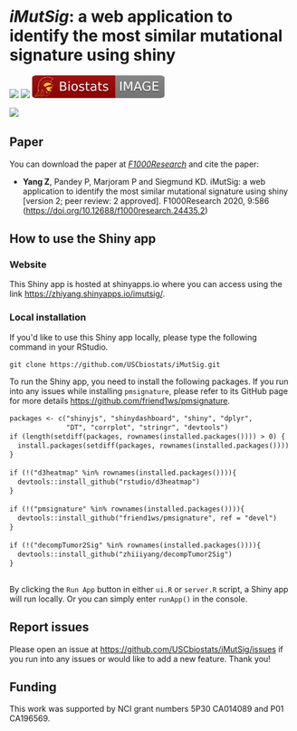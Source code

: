 # *iMutSig*: a web application to identify the most similar mutational signature using shiny

![](https://img.shields.io/badge/release%20version-1.0-green.svg)
[![](https://img.shields.io/badge/doi-10.12688/f1000research.24435.2-yellow.svg)](https://doi.org/10.12688/f1000research.24435.2) [![](https://raw.githubusercontent.com/USCbiostats/badges/master/tommy-image-badge.svg)](https://image.usc.edu)



![](https://f1000researchdata.s3.amazonaws.com/manuscripts/30641/76f8ffbc-ffb7-4956-a271-534cd8db6ee9_figure2.gif)

## Paper
You can download the paper at [*F1000Research*](https://doi.org/10.12688/f1000research.24435.2) and cite the paper:

- **Yang Z**, Pandey P, Marjoram P and Siegmund KD. iMutSig: a web application to identify the most similar mutational signature using shiny [version 2; peer review: 2 approved]. F1000Research 2020, 9:586 (https://doi.org/10.12688/f1000research.24435.2)

## How to use the Shiny app
### Website
This Shiny app is hosted at shinyapps.io where you can access using the link https://zhiyang.shinyapps.io/imutsig/. 

### Local installation
If you'd like to use this Shiny app locally, please type the following command in your RStudio. 

```
git clone https://github.com/USCbiostats/iMutSig.git
```

To run the Shiny app, you need to install the following packages. If you run into any issues while installing `pmsignature`, please refer to its GitHub page for more details https://github.com/friend1ws/pmsignature. 

```
packages <- c("shinyjs", "shinydashboard", "shiny", "dplyr", 
              "DT", "corrplot", "stringr", "devtools")
if (length(setdiff(packages, rownames(installed.packages()))) > 0) {
  install.packages(setdiff(packages, rownames(installed.packages())))  
}

if (!("d3heatmap" %in% rownames(installed.packages()))){
  devtools::install_github("rstudio/d3heatmap")
}

if (!("pmsignature" %in% rownames(installed.packages()))){
  devtools::install_github("friend1ws/pmsignature", ref = "devel")
}

if (!("decompTumor2Sig" %in% rownames(installed.packages()))){
  devtools::install_github("zhiiiyang/decompTumor2Sig")
}


```

By clicking the `Run App` button in either `ui.R` or `server.R` script, a Shiny app will run locally. Or you can simply enter `runApp()` in the console. 

## Report issues

Please open an issue at https://github.com/USCbiostats/iMutSig/issues if you run into any issues or would like to add a new feature. Thank you!

## Funding
This work was supported by NCI grant numbers 5P30 CA014089 and P01 CA196569.

